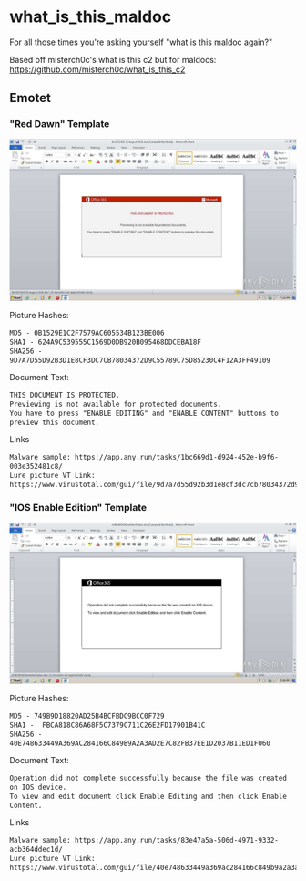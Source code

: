 # what_is_this_maldoc
For all those times you're asking yourself "what is this maldoc again?"

Based off misterch0c's what is this c2 but for maldocs: https://github.com/misterch0c/what_is_this_c2

## Emotet

### "Red Dawn" Template

![alt text](./images/emotet-red-dawn-template.png "Emotet Red Dawn Template")

Picture Hashes:
```
MD5 - 0B1529E1C2F7579AC605534B123BE006
SHA1 - 624A9C539555C1569D0DB920B095468DDCEBA18F 
SHA256 - 9D7A7D55D92B3D1E8CF3DC7CB78034372D9C55789C75D85230C4F12A3FF49109
```

Document Text:

```
THIS DOCUMENT IS PROTECTED.
Previewing is not available for protected documents.
You have to press "ENABLE EDITING" and "ENABLE CONTENT" buttons to preview this document.
```

Links
```
Malware sample: https://app.any.run/tasks/1bc669d1-d924-452e-b9f6-003e352481c8/
Lure picture VT Link: https://www.virustotal.com/gui/file/9d7a7d55d92b3d1e8cf3dc7cb78034372d9c55789c75d85230c4f12a3ff49109
```

### "IOS Enable Edition" Template

![alt text](./images/emotet-ios-enable-edition-template.png "Emotet IOS Enable Edition Template")

Picture Hashes:
```
MD5 - 749B9D18820AD25B4BCFBDC9BCC0F729
SHA1 -  FBCA818C86A68F5C7379C711C26E2FD17901B41C
SHA256 - 40E748633449A369AC284166C849B9A2A3AD2E7C82FB37EE1D2037B11ED1F060
```
Document Text:
```
Operation did not complete successfully because the file was created on IOS device.
To view and edit document click Enable Editing and then click Enable Content.
```
Links
```
Malware sample: https://app.any.run/tasks/83e47a5a-506d-4971-9332-acb364ddec1d/
Lure picture VT Link: https://www.virustotal.com/gui/file/40e748633449a369ac284166c849b9a2a3ad2e7c82fb37ee1d2037b11ed1f060/detection
```